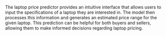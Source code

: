 The laptop price predictor provides an intuitive interface that allows users to input the specifications of a laptop they are interested in. The model then processes this information and generates an estimated price range for the given laptop. This prediction can be helpful for both buyers and sellers, allowing them to make informed decisions regarding laptop pricing.
